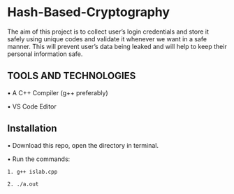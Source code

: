 # Hash-Based-Cryptography

The aim of this project is to collect user’s login credentials and store it safely using unique codes and validate it whenever we want in a safe manner. This will prevent user’s data being leaked and will help to keep their personal information safe.

## TOOLS AND TECHNOLOGIES 

•	A C++ Compiler (g++ preferably)

•	VS Code Editor

## Installation 

• Download this repo, open the directory in terminal.

• Run the commands: 

    1. g++ islab.cpp 
    
    2. ./a.out 
